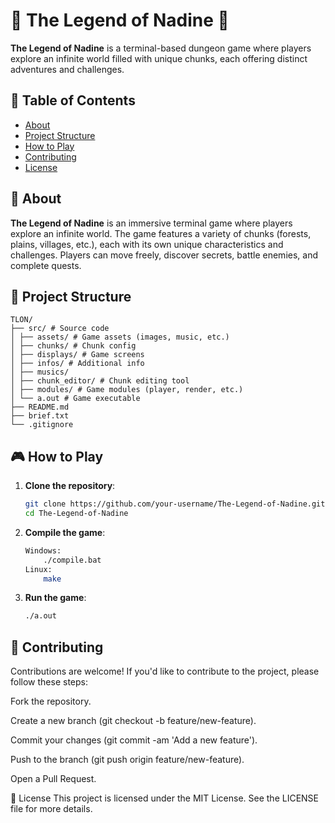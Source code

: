 # 🌌 The Legend of Nadine  🌌

**The Legend of Nadine** is a terminal-based dungeon game where players explore an infinite world filled with unique chunks, each offering distinct adventures and challenges.

## 📜 Table of Contents
- [About](#about)
- [Project Structure](#project-structure)
- [How to Play](#how-to-play)
- [Contributing](#contributing)
- [License](#license)

## 🌟 About

**The Legend of Nadine** is an immersive terminal game where players explore an infinite world. The game features a variety of chunks (forests, plains, villages, etc.), each with its own unique characteristics and challenges. Players can move freely, discover secrets, battle enemies, and complete quests.

## 📂 Project Structure
```
TLON/
├── src/ # Source code
│ ├── assets/ # Game assets (images, music, etc.)
│ ├── chunks/ # Chunk config
│ ├── displays/ # Game screens
│ ├── infos/ # Additional info
│ ├── musics/
│ ├── chunk_editor/ # Chunk editing tool
│ ├── modules/ # Game modules (player, render, etc.)
│ └── a.out # Game executable
├── README.md
├── brief.txt
└── .gitignore
```

## 🎮 How to Play

1. **Clone the repository**:
   ```bash
   git clone https://github.com/your-username/The-Legend-of-Nadine.git
   cd The-Legend-of-Nadine
   ```
2. **Compile the game**:
   ```bash
   Windows:
       ./compile.bat
   Linux:
       make
   ```
4. **Run the game**:
   ```bash
   ./a.out
   ```

## 🤝 Contributing
Contributions are welcome! If you'd like to contribute to the project, please follow these steps:

Fork the repository.

Create a new branch (git checkout -b feature/new-feature).

Commit your changes (git commit -am 'Add a new feature').

Push to the branch (git push origin feature/new-feature).

Open a Pull Request.

📜 License
This project is licensed under the MIT License. See the LICENSE file for more details.
